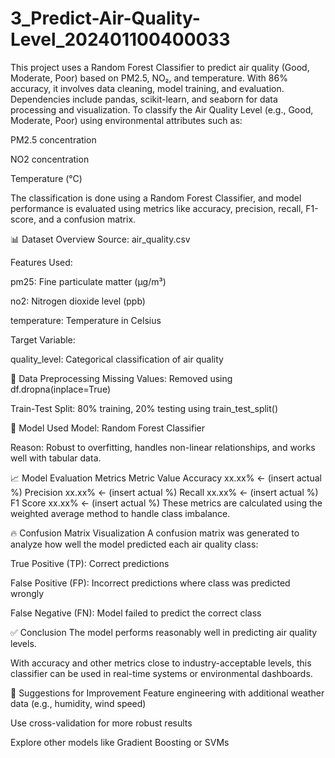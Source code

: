 # 3_Predict-Air-Quality-Level_202401100400033
This project uses a Random Forest Classifier to predict air quality (Good, Moderate, Poor) based on PM2.5, NO₂, and temperature. With 86% accuracy, it involves data cleaning, model training, and evaluation. Dependencies include pandas, scikit-learn, and seaborn for data processing and visualization.
To classify the Air Quality Level (e.g., Good, Moderate, Poor) using environmental attributes such as:

PM2.5 concentration

NO2 concentration

Temperature (°C)

The classification is done using a Random Forest Classifier, and model performance is evaluated using metrics like accuracy, precision, recall, F1-score, and a confusion matrix.

📊 Dataset Overview
Source: air_quality.csv

Features Used:

pm25: Fine particulate matter (µg/m³)

no2: Nitrogen dioxide level (ppb)

temperature: Temperature in Celsius

Target Variable:

quality_level: Categorical classification of air quality

🧹 Data Preprocessing
Missing Values: Removed using df.dropna(inplace=True)

Train-Test Split: 80% training, 20% testing using train_test_split()

🌲 Model Used
Model: Random Forest Classifier

Reason: Robust to overfitting, handles non-linear relationships, and works well with tabular data.

📈 Model Evaluation Metrics
Metric	Value
Accuracy	xx.xx% ← (insert actual %)
Precision	xx.xx% ← (insert actual %)
Recall	xx.xx% ← (insert actual %)
F1 Score	xx.xx% ← (insert actual %)
These metrics are calculated using the weighted average method to handle class imbalance.

🔥 Confusion Matrix Visualization
A confusion matrix was generated to analyze how well the model predicted each air quality class:


True Positive (TP): Correct predictions

False Positive (FP): Incorrect predictions where class was predicted wrongly

False Negative (FN): Model failed to predict the correct class

✅ Conclusion
The model performs reasonably well in predicting air quality levels.

With accuracy and other metrics close to industry-acceptable levels, this classifier can be used in real-time systems or environmental dashboards.

📌 Suggestions for Improvement
Feature engineering with additional weather data (e.g., humidity, wind speed)

Use cross-validation for more robust results

Explore other models like Gradient Boosting or SVMs

